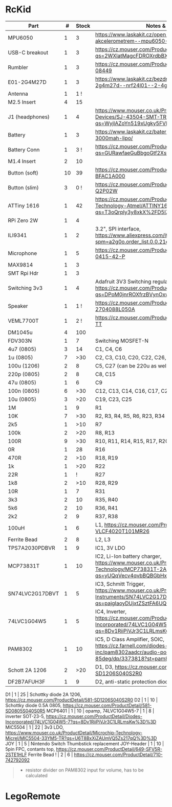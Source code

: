# RcKid

Part            | #  | Stock | Notes & URL
----------------|----|-------|----------------------------------------------------------------------------
MPU6050         | 1  | 3     | https://www.laskakit.cz/open-smart-gyroskop-s-akcelerometrem--mpu6050--i2c--6-axis/
USB-C breakout  | 1  | 3     | https://cz.mouser.com/ProductDetail/Adafruit/4090?qs=2WXlatMagcFDROXrdbBXdg%3D%3D
Rumbler         | 1  | 3     | https://cz.mouser.com/ProductDetail/474-ROB-08449
E01-2G4M27D     | 1  | 3     | https://www.laskakit.cz/bezdratovy-modul-e01-2g4m27d--nrf24l01--2-4ghz-long-range/
Antenna         | 1  | 1   ! |
M2.5 Insert     | 4  | 15    | 
J1 (headphones) | 1  | 4     | https://www.mouser.co.uk/ProductDetail/CUI-Devices/SJ-43504-SMT-TR?qs=WyjlAZoYn519xUgky5FVDA%3D%3D
Battery         | 1  | 3     | https://www.laskakit.cz/baterie-li-po-3-7v-3000mah-lipo/
Battery Conn    | 1  | 3   ! | https://cz.mouser.com/ProductDetail/Adafruit/1769?qs=GURawfaeGuBbgoGtf2XstA%3D%3D
M1.4 Insert     | 2  | 10    |
Button (soft)   | 10 | 39    | https://cz.mouser.com/ProductDetail/667-EVP-BFAC1A000
Button (slim)   | 3  | 0   ! | https://cz.mouser.com/ProductDetail/667-EVQ-Q2P02W
ATTiny 1616     | 1  | 42    | https://cz.mouser.com/ProductDetail/Microchip-Technology-Atmel/ATTINY1616-SN?qs=T3oQrply3y8xkX%2FD5IZ%252BPQ%3D%3D
RPi Zero 2W     | 1  | 4     |
ILI9341         | 1  | 2     | 3.2", SPI interface, https://www.aliexpress.com/item/32861524235.html?spm=a2g0o.order_list.0.0.21ef1802FIsxYt
Microphone      | 1  | 5     | https://cz.mouser.com/ProductDetail/490-CMEJ-0415-42-P
MAX9814         | 1  | 3     |
SMT Rpi Hdr     | 1  | 3     |
Switching 3v3   | 1  | 4     | Adafruit 3V3 Switching regulator, https://cz.mouser.com/ProductDetail/Adafruit/4711?qs=DPoM0jnrROXfrzBVynOxwA%3D%3D
Speaker         | 1  | 1   ! | https://cz.mouser.com/ProductDetail/490-CES-2704088L050A
VEML7700T       | 1  | 2   ! | https://cz.mouser.com/ProductDetail/78-VEML7700-TT
DM1045u         | 4  | 100   | 
FDV303N         | 1  | 7     | Switching MOSFET-N
4u7 (0805)      | 3  | 14    | C1, C4, C6
1u (0805)       | 7  | >30   | C2, C3, C10, C20, C22, C26, C27
100u (1206)     | 2  | 8     | C5, C27 (can be 220u as well - have 2))
220p (0805)     | 2  | 8     | C8, C15
47u (0805)      | 1  | 6     | C9
100n (0805)     | 6  | >30   | C12, C13, C14, C16, C17, C24
10u (0805)      | 3  | >20   | C19, C23, C25
1M              | 1  | 9     | R1
10K             | 7  | >30   | R2, R3, R4, R5, R6, R23, R34
2k5             | 1  | >10   | R7
100k            | 2  | >20   | R8, R13
100R            | 9  | >30   | R10, R11, R14, R15, R17, R20, R21, R24, R33
0R              | 1  | 28    | R16
470R            | 2  | >10   | R18, R19
1k              | 1  | >20   | R22
22R             | 1  |     ! | R27
1k8             | 2  | >10   | R28, R29
10R             | 1  | 7     | R31
3k3             | 2  | 10    | R35, R40
5k6             | 2  | 10    | R36, R41
2k2             | 2  | 9     | R37, R38
100uH           | 1  | 6     | L1, https://cz.mouser.com/ProductDetail/810-VLCF4020T101MR26
Ferrite Bead    | 2  | 8     | L2, L3 
TPS7A2030PDBVR  | 1  | 9     | IC1, 3V LDO
MCP73831T       | 1  | 10    | IC2, Li-Ion battery charger, https://www.mouser.co.uk/ProductDetail/Microchip-Technology/MCP73831T-2ACI-OT?qs=yUQqVecv4qvbBQBGbHx0Mw%3D%3D
SN74LVC2G17DBVT | 1  | 5     | IC3, Schmitt Trigger, https://www.mouser.co.uk/ProductDetail/Texas-Instruments/SN74LVC2G17DBVT?qs=pajgIaoyDUjxtZSztFA6UQ%3D%3D
74LVC1G04W5     | 1  | 5     | IC4, Inverter, https://cz.mouser.com/ProductDetail/Diodes-Incorporated/74LVC1G04W5-7?qs=8Dv1RiiPiVJr3C1LRLmsKw%3D%3D
PAM8302         | 1  | 10    | IC5, D Class Amplifier, SOIC, https://cz.farnell.com/diodes-inc/pam8302aadcr/audio-power-amp-d-40-to-85deg/dp/3373818?st=pam8302
Schott 2A 1206  | 2  | >20   | D1, D3,  https://cz.mouser.com/ProductDetail/581-SD1206S040S2R0
DF2B7AFUH3F     | 1  | 9     | D2, anti-static protection diode













D1              | 1  | 25 | Schottky diode 2A 1206, https://cz.mouser.com/ProductDetail/581-SD1206S040S2R0
D2              | 1  | 10 | Schottky diode 0.5A 0805, https://cz.mouser.com/ProductDetail/581-SD0805S040S0R5
MCP6401         | 1  | 10 | opamp, 
74LVC1G04W5-7   | 1  | 8  | inverter SOT-23-5, https://cz.mouser.com/ProductDetail/Diodes-Incorporated/74LVC1G04W5-7?qs=8Dv1RiiPiVJr3C1LRLmsKw%3D%3D
MIC5504         | 1  | 22 | 3v3 LDO, https://www.mouser.co.uk/ProductDetail/Microchip-Technology-Micrel/MIC5504-33YM5-TR?qs=U6T8BxXiZAUmVQ5Zs217qQ%3D%3D
JOY             | 1  | 5  | Nintendo Switch Thumbstick replacement
JOY-Header      | 1  | 10 | 5pin FPC, contants top, https://cz.mouser.com/ProductDetail/649-SFV5R-2STE1HLF
Ferrite Bead  ! | 2  | 6  | https://cz.mouser.com/ProductDetail/710-742792092

> + resistor divider on PAM8302 input for volume, has to be calculated 

# LegoRemote